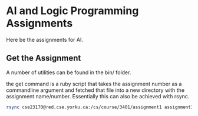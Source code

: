 # AI and Logic Programming Assignments

Here be the assignments for AI.

## Get the Assignment

A number of utilities can be found in the bin/ folder.

the get command is a ruby script that takes the assignment number as a
commandline argument and fetched that file into a new directory with the
assignment name/number. Essentially this can also be achieved with rsync.

``` bash
rsync cse23170@red.cse.yorku.ca:/cs/course/3401/assignment1 assignment1/
```

